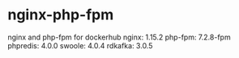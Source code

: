 # nginx-php-fpm
nginx and php-fpm for dockerhub
nginx:    1.15.2
php-fpm:  7.2.8-fpm
phpredis: 4.0.0
swoole: 	4.0.4
rdkafka:  3.0.5
